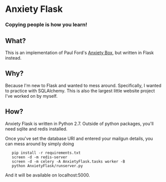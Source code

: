 # Anxiety Flask
### Copying people is how you learn!

## What?
This is an implementation of Paul Ford's [Anxiety Box](https://github.com/ftrain/anxietybox), but written in Flask instead.

## Why?
Because I'm new to Flask and wanted to mess around. Specifically, I wanted to practice with SQLAlchemy. This is also the largest little website project I've worked on by myself.

## How?
Anxiety Flask is written in Python 2.7. Outside of python packages, you'll need sqlite and redis installed.

Once you've set the database URI and entered your mailgun details, you can mess around by simply doing
```
   pip install -r requirements.txt
   screen -d -m redis-server
   screen -d -m celery -A AnxietyFlask.tasks worker -B
   python AnxietyFlask/runserver.py
```
And it will be available on localhost:5000.
